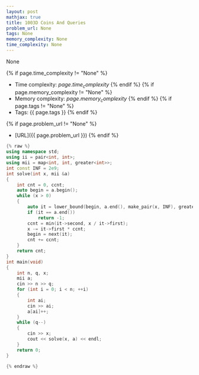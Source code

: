 ```yaml
---
layout: post
mathjax: true
title: 1003D Coins And Queries
problem_url: None
tags: None
memory_complexity: None
time_complexity: None
---
```


None


{% if page.time_complexity != "None" %}
- Time complexity: ${{ page.time_complexity }}$
{% endif %}
{% if page.memory_complexity != "None" %}
- Memory complexity: ${{ page.memory_complexity }}$
{% endif %}
{% if page.tags != "None" %}
- Tags: {{ page.tags }}
{% endif %}

{% if page.problem_url != "None" %}
- [URL]({{ page.problem_url }})
{% endif %}

```cpp
{% raw %}
using namespace std;
using ii = pair<int, int>;
using mii = map<int, int, greater<int>>;
int const INF = 2e9;
int solve(int x, mii &a)
{
    int cnt = 0, ccnt;
    auto begin = a.begin();
    while (x > 0)
    {
        auto it = lower_bound(begin, a.end(), make_pair(x, INF), greater<ii>());
        if (it == a.end())
            return -1;
        ccnt = min(it->second, x / it->first);
        x -= it->first * ccnt;
        begin = next(it);
        cnt += ccnt;
    }
    return cnt;
}
int main(void)
{
    int n, q, x;
    mii a;
    cin >> n >> q;
    for (int i = 0; i < n; ++i)
    {
        int ai;
        cin >> ai;
        a[ai]++;
    }
    while (q--)
    {
        cin >> x;
        cout << solve(x, a) << endl;
    }
    return 0;
}

{% endraw %}
```